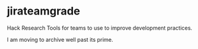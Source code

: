 # jirateamgrade
Hack Research Tools for teams to use to improve development practices.

I am moving to archive well past its prime.
